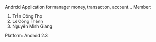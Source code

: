 Android Application for manager money, transaction, account...
Member:
1. Trần Công Thọ
2. Lê Công Thành
3. Nguyễn Minh Giang

Platform: Android 2.3